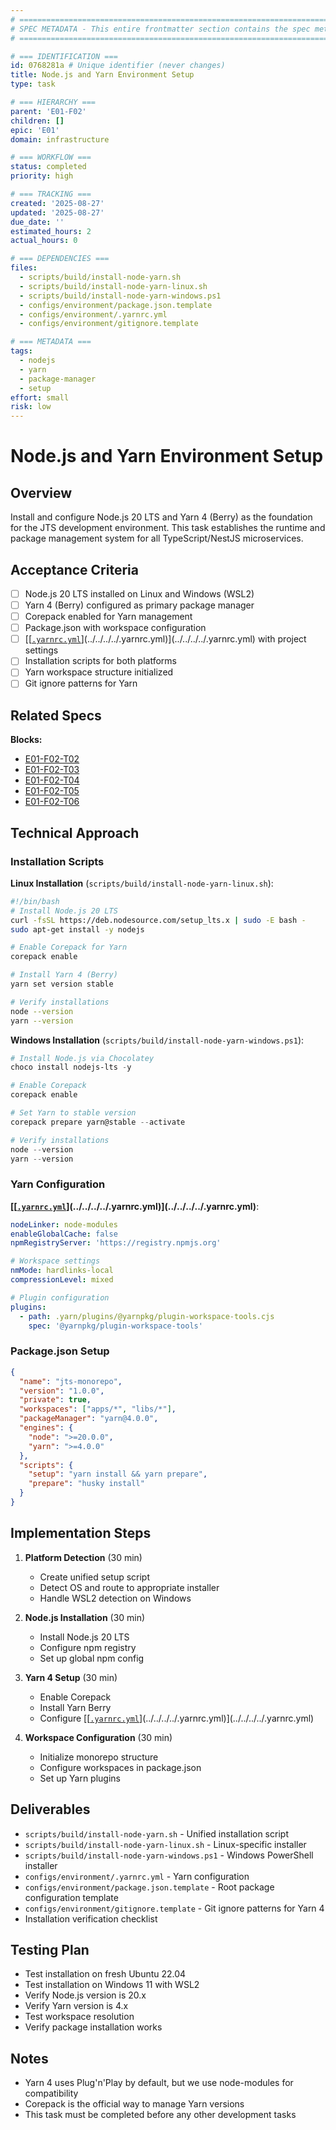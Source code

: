 ```yaml
---
# ============================================================================
# SPEC METADATA - This entire frontmatter section contains the spec metadata
# ============================================================================

# === IDENTIFICATION ===
id: 0768281a # Unique identifier (never changes)
title: Node.js and Yarn Environment Setup
type: task

# === HIERARCHY ===
parent: 'E01-F02'
children: []
epic: 'E01'
domain: infrastructure

# === WORKFLOW ===
status: completed
priority: high

# === TRACKING ===
created: '2025-08-27'
updated: '2025-08-27'
due_date: ''
estimated_hours: 2
actual_hours: 0

# === DEPENDENCIES ===
files:
  - scripts/build/install-node-yarn.sh
  - scripts/build/install-node-yarn-linux.sh
  - scripts/build/install-node-yarn-windows.ps1
  - configs/environment/package.json.template
  - configs/environment/.yarnrc.yml
  - configs/environment/gitignore.template

# === METADATA ===
tags:
  - nodejs
  - yarn
  - package-manager
  - setup
effort: small
risk: low
---
```


# Node.js and Yarn Environment Setup

## Overview

Install and configure Node.js 20 LTS and Yarn 4 (Berry) as the foundation for the JTS development environment. This task establishes the runtime and package management system for all TypeScript/NestJS microservices.

## Acceptance Criteria

- [ ] Node.js 20 LTS installed on Linux and Windows (WSL2)
- [ ] Yarn 4 (Berry) configured as primary package manager
- [ ] Corepack enabled for Yarn management
- [ ] Package.json with workspace configuration
- [ ] [[[`.yarnrc.yml`](../../../../.yarnrc.yml)](../../../../.yarnrc.yml)](../../../../.yarnrc.yml) with project settings
- [ ] Installation scripts for both platforms
- [ ] Yarn workspace structure initialized
- [ ] Git ignore patterns for Yarn

## Related Specs

**Blocks:**

- [E01-F02-T02](../E01-F02-T02/spec.md)
- [E01-F02-T03](../E01-F02-T03/spec.md)
- [E01-F02-T04](../E01-F02-T04/spec.md)
- [E01-F02-T05](../E01-F02-T05/spec.md)
- [E01-F02-T06](../E01-F02-T06/spec.md)

## Technical Approach

### Installation Scripts

**Linux Installation** (`scripts/build/install-node-yarn-linux.sh`):

```bash
#!/bin/bash
# Install Node.js 20 LTS
curl -fsSL https://deb.nodesource.com/setup_lts.x | sudo -E bash -
sudo apt-get install -y nodejs

# Enable Corepack for Yarn
corepack enable

# Install Yarn 4 (Berry)
yarn set version stable

# Verify installations
node --version
yarn --version
```

**Windows Installation** (`scripts/build/install-node-yarn-windows.ps1`):

```powershell
# Install Node.js via Chocolatey
choco install nodejs-lts -y

# Enable Corepack
corepack enable

# Set Yarn to stable version
corepack prepare yarn@stable --activate

# Verify installations
node --version
yarn --version
```

### Yarn Configuration

**[[[`.yarnrc.yml`](../../../../.yarnrc.yml)](../../../../.yarnrc.yml)](../../../../.yarnrc.yml)**:

```yaml
nodeLinker: node-modules
enableGlobalCache: false
npmRegistryServer: 'https://registry.npmjs.org'

# Workspace settings
nmMode: hardlinks-local
compressionLevel: mixed

# Plugin configuration
plugins:
  - path: .yarn/plugins/@yarnpkg/plugin-workspace-tools.cjs
    spec: '@yarnpkg/plugin-workspace-tools'
```

### Package.json Setup

```json
{
  "name": "jts-monorepo",
  "version": "1.0.0",
  "private": true,
  "workspaces": ["apps/*", "libs/*"],
  "packageManager": "yarn@4.0.0",
  "engines": {
    "node": ">=20.0.0",
    "yarn": ">=4.0.0"
  },
  "scripts": {
    "setup": "yarn install && yarn prepare",
    "prepare": "husky install"
  }
}
```

## Implementation Steps

1. **Platform Detection** (30 min)
   - Create unified setup script
   - Detect OS and route to appropriate installer
   - Handle WSL2 detection on Windows

2. **Node.js Installation** (30 min)
   - Install Node.js 20 LTS
   - Configure npm registry
   - Set up global npm config

3. **Yarn 4 Setup** (30 min)
   - Enable Corepack
   - Install Yarn Berry
   - Configure [[[`.yarnrc.yml`](../../../../.yarnrc.yml)](../../../../.yarnrc.yml)](../../../../.yarnrc.yml)

4. **Workspace Configuration** (30 min)
   - Initialize monorepo structure
   - Configure workspaces in package.json
   - Set up Yarn plugins

## Deliverables

- `scripts/build/install-node-yarn.sh` - Unified installation script
- `scripts/build/install-node-yarn-linux.sh` - Linux-specific installer
- `scripts/build/install-node-yarn-windows.ps1` - Windows PowerShell installer
- `configs/environment/.yarnrc.yml` - Yarn configuration
- `configs/environment/package.json.template` - Root package configuration template
- `configs/environment/gitignore.template` - Git ignore patterns for Yarn 4
- Installation verification checklist

## Testing Plan

- Test installation on fresh Ubuntu 22.04
- Test installation on Windows 11 with WSL2
- Verify Node.js version is 20.x
- Verify Yarn version is 4.x
- Test workspace resolution
- Verify package installation works

## Notes

- Yarn 4 uses Plug'n'Play by default, but we use node-modules for compatibility
- Corepack is the official way to manage Yarn versions
- This task must be completed before any other development tasks
